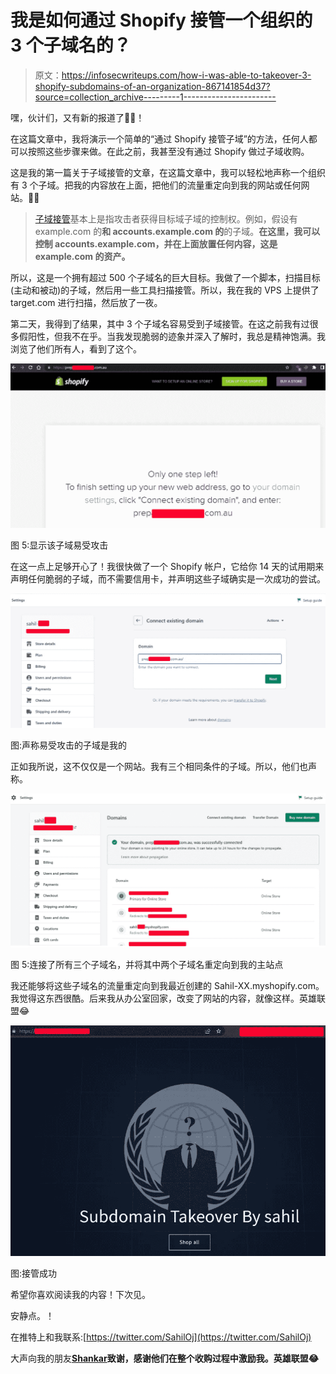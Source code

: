 # 我是如何通过 Shopify 接管一个组织的 3 个子域名的？

> 原文：<https://infosecwriteups.com/how-i-was-able-to-takeover-3-shopify-subdomains-of-an-organization-867141854d37?source=collection_archive---------1----------------------->

嘿，伙计们，又有新的报道了🐱‍💻！

在这篇文章中，我将演示一个简单的“通过 Shopify 接管子域”的方法，任何人都可以按照这些步骤来做。在此之前，我甚至没有通过 Shopify 做过子域收购。

这是我的第一篇关于子域接管的文章，在这篇文章中，我可以轻松地声称一个组织有 3 个子域。把我的内容放在上面，把他们的流量重定向到我的网站或任何网站。🐱‍💻

> [子域接管](https://developer.mozilla.org/en-US/docs/Web/Security/Subdomain_takeovers)基本上是指攻击者获得目标域子域的控制权。例如，假设有 example.com 的**和 accounts.example.com 的**的子域。**在这里，我可以控制 accounts.example.com，并在上面放置任何内容，这是 example.com 的资产。**

所以，这是一个拥有超过 500 个子域名的巨大目标。我做了一个脚本，扫描目标(主动和被动)的子域，然后用一些工具扫描接管。所以，我在我的 VPS 上提供了 target.com 进行扫描，然后放了一夜。

第二天，我得到了结果，其中 3 个子域名容易受到子域接管。在这之前我有过很多假阳性，但我不在乎。当我发现脆弱的迹象并深入了解时，我总是精神饱满。我浏览了他们所有人，看到了这个。

![](img/60fd56423b7b1421c2a560dc50e93465.png)

图 5:显示该子域易受攻击

在这一点上足够开心了！我很快做了一个 Shopify 帐户，它给你 14 天的试用期来声明任何脆弱的子域，而不需要信用卡，并声明这些子域确实是一次成功的尝试。

![](img/e432e4514d1228e53f4ac14591c86ce3.png)

图:声称易受攻击的子域是我的

正如我所说，这不仅仅是一个网站。我有三个相同条件的子域。所以，他们也声称。

![](img/f56d9c110059371ba4c8a0557c01af3d.png)

图 5:连接了所有三个子域名，并将其中两个子域名重定向到我的主站点

我还能够将这些子域名的流量重定向到我最近创建的 Sahil-XX.myshopify.com。我觉得这东西很酷。后来我从办公室回家，改变了网站的内容，就像这样。英雄联盟😂

![](img/70b7fa80bf54f0f00eba1d6458939837.png)

图:接管成功

希望你喜欢阅读我的内容！下次见。

安静点。！

在推特上和我联系:[https://twitter.com/SahilOj](https://twitter.com/SahilOj)

大声向我的朋友[**Shankar**](https://twitter.com/5hank4r)**致谢，感谢他们在整个收购过程中激励我。英雄联盟😂**